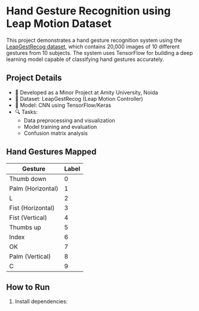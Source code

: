 # Hand Gesture Recognition using Leap Motion Dataset

This project demonstrates a hand gesture recognition system using the [LeapGestRecog dataset](https://www.kaggle.com/gti-upm/leapgestrecog/version/1), which contains 20,000 images of 10 different gestures from 10 subjects. The system uses TensorFlow for building a deep learning model capable of classifying hand gestures accurately.

## Project Details

- 📍 Developed as a Minor Project at Amity University, Noida
- 📁 Dataset: LeapGestRecog (Leap Motion Controller)
- 🤖 Model: CNN using TensorFlow/Keras
- 🔍 Tasks:
  - Data preprocessing and visualization
  - Model training and evaluation
  - Confusion matrix analysis

## Hand Gestures Mapped

| Gesture           | Label |
|------------------|-------|
| Thumb down        | 0     |
| Palm (Horizontal) | 1     |
| L                 | 2     |
| Fist (Horizontal) | 3     |
| Fist (Vertical)   | 4     |
| Thumbs up         | 5     |
| Index             | 6     |
| OK                | 7     |
| Palm (Vertical)   | 8     |
| C                 | 9     |

## How to Run

1. Install dependencies:

